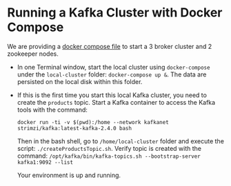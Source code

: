 # Running a Kafka Cluster with Docker Compose

We are providing a [docker compose file]() to start a 3 broker cluster and 2 zookeeper nodes.

* In one Terminal window, start the local cluster using `docker-compose` under the `local-cluster` folder: `docker-compose up &`. The data are persisted on the local disk within this folder.
* If this is the first time you start this local Kafka cluster, you need to create the `products` topic. Start a Kafka container to access the Kafka tools with the command:

  ```shell
  docker run -ti -v $(pwd):/home --network kafkanet strimzi/kafka:latest-kafka-2.4.0 bash
  ```

  Then in the bash shell, go to `/home/local-cluster` folder and execute the script: `./createProductsTopic.sh`. Verify topic is created with the command: `/opt/kafka/bin/kafka-topics.sh --bootstrap-server kafka1:9092 --list`

  Your environment is up and running.
